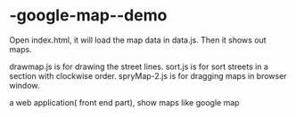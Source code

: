 -google-map--demo
=================
Open index.html, it will load the map data in data.js. Then it shows out maps.

drawmap.js is for drawing the street lines.
sort.js is for sort streets in a section with clockwise order.
spryMap-2.js is for dragging maps in browser window.

a web application( front end part), show maps like google map
